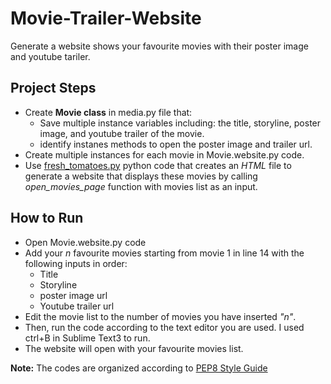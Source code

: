# Movie-Trailer-Website
Generate a website shows your favourite movies with their poster image and youtube tariler.
## Project Steps
- Create **Movie class** in media.py file that: 
  - Save multiple instance variables including: the title, storyline, poster image, and youtube trailer of the movie.
  - identify instanes methods to open the poster image and trailer url.
- Create multiple instances for each movie in Movie.website.py code.
- Use [fresh_tomatoes.py](https://github.com/udacity/ud036_StarterCode) python code that creates an _HTML_ file to generate a website that displays these movies by calling _open_movies_page_ function with movies list as an input.
## How to Run
- Open Movie.website.py code
- Add your _n_ favourite movies starting from movie 1 in line 14 with the following inputs in order:
  - Title
  - Storyline
  - poster image url
  - Youtube trailer url
- Edit the movie list to the number of movies you have inserted _"n"_.
- Then, run the code according to the text editor you are used. I used ctrl+B in Sublime Text3 to run.
- The website will open with your favourite movies list.

**Note:** The codes are organized according to [PEP8 Style Guide](https://www.python.org/dev/peps/pep-0008/#tabs-or-spaces)
